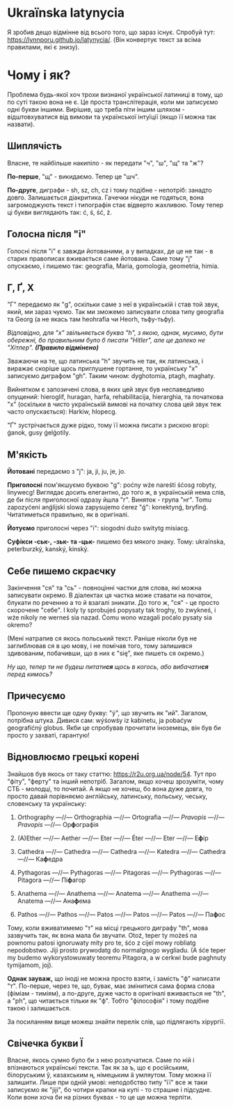 # Ukraïnska latynycia
Я зробив дещо відмінне від всього того, що зараз існує. Спробуй тут: https://lynnporu.github.io/latynycia/. (Він конвертує текст за всіма правилами, які є знизу).

# Чому і як?
Проблема будь-якої хоч трохи визнаної української латиниці в тому, що по суті такою вона не є. Це проста транслітерація, коли ми записуємо одні букви іншими. Вирішив, що треба піти іншим шляхом - відштовхуватися від вимови та української інтуїції (якщо її можна так назвати).

## Шиплячість
Власне, те найбільше накипіло - як передати "ч", "ш", "щ" та "ж"?

**По-перше**, "щ" - викидаємо. Тепер це "шч".

**По-друге**, диграфи - sh, sz, ch, cz і тому подібне - непотріб: занадто довго. Залишається діакритика. Гачечки нікуди не годяться, вона загромоджують текст і типографія стає відверто жахливою. Тому тепер ці букви виглядають так: ć, ś, ść, ż.

## Голосна після "і"
Голосні після "і" є завжди йотованими, а у випадках, де це не так - в старих правописах вживається саме йотована. Саме тому "j" опускаємо, і пишемо так: geografia, Maria, gomologia, geometria, himia.

## Г, Ґ, Х
"Г" передаємо як "g", оскільки саме з неї в українській і став той звук, який, ми зараз чуємо. Так ми зможемо записувати слова типу geografia та Georg (а не якась там heohrafia чи Heorh, тьфу-тьфу).

_Відповідно, для "х" звільняється буква "h", з якою, однак, мусимо, бути обережні, бо правильним було б писати "Hitler", але це далеко не "Хітлер". **(Правило відмінено)**_

Зважаючи на те, що латинська "h" звучить не так, як латинська, і виражає скоріше щось приглушене гортанне, то українську "х" записуємо диграфом "gh". Таким чином: dyghotomia, ptagh, maghaty.

Вийнятком є запозичені слова, в яких цей звук був неспаведливо опущений: hieroglif, huragan, harfa, rehabilitacija, hierarghia, та початкова "х" (оскільки в чисто українській вимові на початку слова цей звук теж часто опускається): Harkiw, hlopecg.

"Ґ" зустрічається дуже рідко, тому її можна писати з рискою вгорі: ǵanok, gusy ǵelǵotily.
## М'якість
**Йотовані** передаємо з "j": ja, ji, ju, je, jo.

**Приголосні** пом'якшуємо буквою "g": poćny wże nareśti śćosg robyty, linywecg! Виглядає досить елегантно, до того ж, в українській нема слів, де би після приголосної одразу йшла "г". Виняток - група "нг". Tomu zapozyćeni anǵlijski slowa zapysujemo ćerez "ǵ": konektynǵ, bryfinǵ. Читатиметься правильно, як в оригіналі.

**Йотуємо** приголосні через "і": siogodni dużo switytg misiacg.

**Суфікси -ськ-, -зьк- та -цьк-** пишемо без мякого знаку. Тому: ukraïnska, peterburzký, kanský, kinský. 

## Себе пишемо скраєчку
Закінчення "ся" та "сь" - повноцінні частки для слова, які можна записувати окремо. В діалектах ця частка може ставати на початок, блукати по реченню а то й взагалі зникати. До того ж, "ся" - це просто скорочене "себе". I koly ty sprobujeś popysaty tak troghy, to zwykneś, i wże nikoly ne werneś sia nazad. Ćomu wono wzagali poćalo pysaty sia okremo?

(Мені натрапив ся якось польський текст. Раніше ніколи був не заглиблював ся в цю мову, і не помічав того, тому залишився здивованим, побачивши, що в них є "się", яке пишеть ся окремо.)

*Ну що, тепер ти не будеш питати**ся** щось в когось, або вибачати**ся** перед кимось?*

## Причесуємо
Пропоную ввести ще одну букву: "ý", що звучить як "ий". Загалом, потрібна штука. Дивися сам: wýśowśy iz kabinetu, ja pobaćyw geografićný globus. Якби це спробував прочитати іноземець, він був би просто у захваті, гарантую!

## Відновлюємо грецькі корені
Знайшов був якось от таку статтю: https://r2u.org.ua/node/54. Тут про "фіту", "ферту" та інший непотріб. Загалом, якщо хочеш зрозуміти, чому СТБ - молодці, то почитай. А якщо не хочеш, бо вона дуже довга, то просто давай порівняємо англійську, латинську, польську, чеську, словенську та українську:

1. Orthography ―//― Orthographia ―//― Ortografia ―//― *Pravopis* ―//― *Pravopis* ―//― Ор**ф**ографія

2. (A)Ether ―//― Aether ―//― Eter ―//― Éter ―//― Eter ―//― Е**ф**ір

3. Cathedra ―//― Cathedra ―//― Cathedra ―//― Katedra ―//― Cathedra ―//― Ка**ф**едра

4. Pythagoras ―//― Pythagoras ―//― Pitagoras ―//― Pythagoras ―//― Pitagora ―//― Пі**ф**агор

5. Anathema ―//― Anathema ―//― Anatema ―//― Anathema ―//― Anatema ―//― Ана**ф**ема

6. Pathos ―//― Pathos ―//― Patos ―//― Patos ―//― Patos ―//― Па**ф**ос

Тому, коли вживатимемо "т" на місці грецького диграфу "th", мова зазвучить так, як вона мала би звучати. Otoż, teper ty możeś na pownomu patosi ignoruwaty mity pro te, śćo z cijeï mowy robliatg nepodobstwo. Jiji prosto prywodatg do normalgnogo wygliadu. (A śće teper my budemo wykorystowuwaty teoremu Pitagora, a w cerkwi bude paghnuty tymijamom, joj).

**Однак зауваж,** що іноді не можна просто взяти, і замість "ф" написати "т". По-перше, через те, що, буває, має змінитися сама форма слова (фіміам - тиміям), а по-друге, дуже часто в оригіналі вживається не "th", а "ph", що читається тільки як "ф". Тобто "філософія" і тому подібне такою і залишається.

За посиланням вище можеш знайти перелік слів, що підлягають хірургії.
## Свічечка букви Ї
Власне, якось сумно було би з нею розлучатися. Саме по ній і впізнаються українські тексти. Так як за ъ, що є російським, білоруським ў, казахським ң, німецьким ä умляутом. Тому можна її залишити. Лише при одній умові: неподобство типу "її" все ж таки записуємо як "jiji", бо чотири крапки на купі - то страшне і підсудне. Коли вони хоча би на різних буквах - то це ще можна терпіти.
